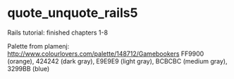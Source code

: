 # quote_unquote_rails5

Rails tutorial: finished chapters 1-8

Palette from plamenj: http://www.colourlovers.com/palette/148712/Gamebookers
  FF9900 (orange), 424242 (dark gray), E9E9E9 (light gray), BCBCBC (medium gray), 3299BB (blue)


